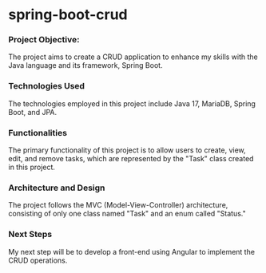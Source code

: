 # spring-boot-crud

### Project Objective:
  The project aims to create a CRUD application to enhance my skills with the Java language and its framework, Spring Boot.

### Technologies Used 
  The technologies employed in this project include Java 17, MariaDB, Spring Boot, and JPA.

### Functionalities
  The primary functionality of this project is to allow users to create, view, edit, and remove tasks, which are represented by the "Task" class created in this project.

### Architecture and Design 
  The project follows the MVC (Model-View-Controller) architecture, consisting of only one class named "Task" and an enum called "Status."

### Next Steps
  My next step will be to develop a front-end using Angular to implement the CRUD operations.
